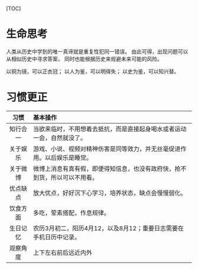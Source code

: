 [TOC]
# 生命思考
人类从历史中学到的唯一真谛就是重复性犯同一错误。
由此可得，出现问题可以从相似历史中寻求答案，
同时也能根据历史来规避未来可能的风险。

以铜为镜，可以正衣冠；
以人为鉴，可以明得失；
以史为鉴，可以知兴替。

# 习惯更正
| 习惯 | 基本操作 |
| :----: | :---- |
| 知行合一 | 当欲来临时，不用想着去抵抗，而是直接起身喝水或者运动一会，自然就没了。 |
| 关于娱乐 | 游戏、小说、视频对精神伤害是同等效力，并无丝毫促进作用。以后娱乐是睡觉。 |
| 关于微博 | 微博上消息有真有假，即便得知信息，也没有政府快，抢不到货，所以可以不用看。 |
| 优点缺点 | 放大优点，好好沉下心学习，培养状态，缺点会慢慢弱化。 |
| 饮食方面 | 多吃，荤素搭配，作息规律。 |
| 生日记忆 | 农历3月初二，阳历4月12，以及8月12；重要日志需要在手机日历中记录。 |
| 观察角度 | 上下左右前后远近内外 |

